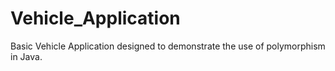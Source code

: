 # Vehicle_Application
Basic Vehicle Application designed to demonstrate the use of polymorphism in Java.
